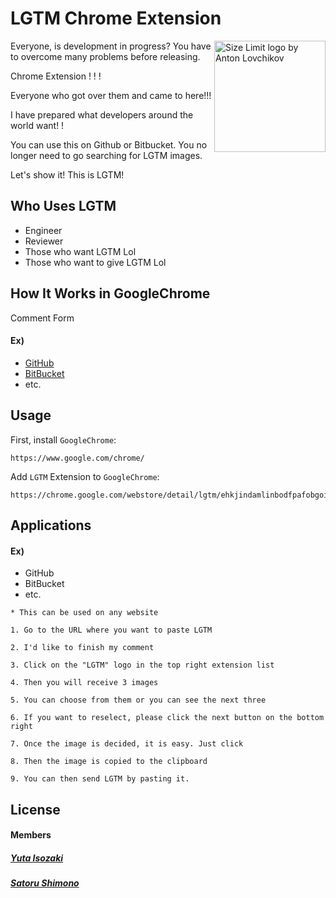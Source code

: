 # LGTM Chrome Extension

<img src="https://lh3.googleusercontent.com/dTQmJ5qxlhpvUOrLAfjvMAGITH0sNBsSUx3-_P1UuPKlGFUI96mhJZO0nPnqkpXn8nhL7KE-Kg=w640-h400-e365" align="right"
     title="Size Limit logo by Anton Lovchikov" width="" height="178">

Everyone, is development in progress?
You have to overcome many problems before releasing.

Chrome Extension ! ! !





Everyone who got over them and came to here!!!

I have prepared what developers around the world want! !

You can use this on Github or Bitbucket.
You no longer need to go searching for LGTM images.

Let's show it! This is LGTM!





## Who Uses LGTM

* Engineer
* Reviewer
* Those who want LGTM Lol
* Those who want to give LGTM Lol


## How It Works in GoogleChrome
Comment Form
#### Ex)
* [GitHub](https://github.com)
* [BitBucket](https://bitbucket.org)
* etc.

## Usage

First, install `GoogleChrome`:

```
https://www.google.com/chrome/
```

Add `LGTM` Extension to `GoogleChrome`:

```url
https://chrome.google.com/webstore/detail/lgtm/ehkjindamlinbodfpafobgoipdhladjc
```

## Applications
#### Ex)
* GitHub
* BitBucket
* etc.

```
* This can be used on any website

1. Go to the URL where you want to paste LGTM

2. I'd like to finish my comment

3. Click on the "LGTM" logo in the top right extension list

4. Then you will receive 3 images

5. You can choose from them or you can see the next three

6. If you want to reselect, please click the next button on the bottom right

7. Once the image is decided, it is easy. Just click

8. Then the image is copied to the clipboard 

9. You can then send LGTM by pasting it.

```



## License

#### Members

 ##### [Yuta Isozaki](https://github.com/uma-co82)
 ##### [Satoru Shimono](https://github.com/shimonosatoru)
